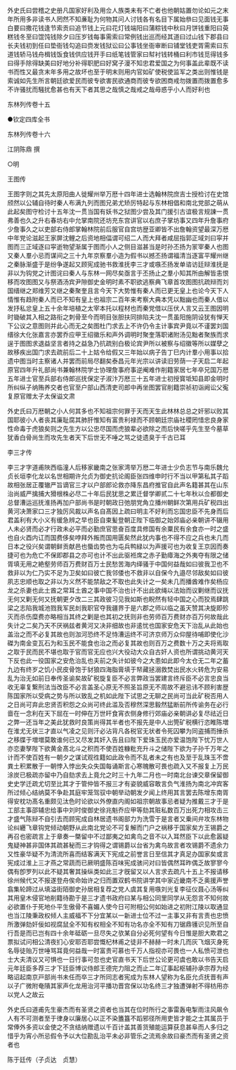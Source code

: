 <!-- { "loadSidebar": true } -->
外史氏曰尝稽之史册凡国家好利及用佥人族类未有不亡者也他朝姑置勿论如元之末年所用多非读书人罔然不知亷耻为何物其问人讨钱各有名目下属始叅曰见面钱无事白要曰撒花钱逢节索贡曰追节钱上元曰花灯钱端阳曰蒲粽钱中秋曰月饼钱重阳曰萸糕钱冬至曰馄饨钱除夕曰压岁钱每事需索曰常例钱出巡而经其道曰过山钱下郡县曰长夫钱初到任曰垫衙钱勾追曰赍发钱狱讼曰公事钱坐衙审断曰铺堂钱吏胥需索曰东道钱轿马钱舟楫钱饭食钱供应钱开手曰纸笔钱管家曰幇衬钱转桶曰利市钱觅得钱多曰得手除得缺美曰好地分补得职肥曰好窝子漫不知忠君爱国之为何事盖此辈既不读书而性又最贪末年多用之故坏也至于明末则用内官如矿使税使监军之类出则惟钱是索诚如先生所言朝廷欲爱民而彼专欲害民欲通商而彼专欲困商戒勿拨置而拨置愈多不许骚扰而騒扰愈甚也有天下者其思之哉慎之哉戒之哉毋惑乎小人而好利也

东林列传卷十五


●钦定四库全书

东林列传卷十六

江阴陈鼎 撰

○明

王图传

王图字则之其先太原阳曲人徙耀州举万厯十四年进士选翰林院庶吉士授检讨在史馆颀然以公辅自待时秦人布满九列而图兄弟尤矫厉特起与东林相倡和南北党部之萌从此起矣图守检讨十五年沈一贯当国有妖书之狱图少尝及其门援引古谊极言规諌一贯弗善也久之升右春坊右中允掌南院还坊充东宫讲官以右庶子掌坊事又四年升詹事府少詹事久之以吏部右侍郎掌翰林院前后服官自宫坊歴亚卿皆不出詹翰资望最深万厯中年党论滋起王家屏沈鲤之后资地相偪谓可绍二人而大拜者咸屈指郭正域刘曰寜并图而三正域逐曰寜逝物望渐属于图而小人之侧目滋甚当是时孙丕扬为冡宰秦人也图又秦人羣小忌而谋间之三十九年京察羣小造为假书以撼丕扬谓福清当逐富平耀州继之秦脉渐盛于是纷争遂起又顾宪成驰书救淮抚李三才或嗾丕扬发单谘访廷辩淮抚是非以为钩党之计图诧曰秦人与东林一网尽矣亟言于丕扬止之羣小知其所由解皆恚恨移而攻图图又与祭酒汤宾尹隙御史金明时素不职欲逃察典飞章首攻图图抗疏辩而刘国缙继之郑维芳又继之秦聚奎且言今天下大势惟有秦人而已更无皇上也论今天下人情惟有趋附秦人而已不知有皇上也祖宗二百年来考察大典本凭以黜幽也而秦人借以发抒私忿皇上五十余年培植之太宰本托以程材也而秦党借以压伏人言又云王图因明时锄破其入相之路衔之刺骨至今而明目张胆扶同排陷夫沈一贯虽阳施阴设犹有惮天下公议之意图则并此心而无之矣图杜门求去上不许仍令主计事宾尹竟以不谨罢刘国缙徐大化张嘉言亦罢乔应甲王绍徽乐和声外调明时聚奎落职诸附汤见黜者聚族而求逞于图图求退益坚言者持之益急乃抗疏别白极论宾尹所以被察与绍徽等所以媒孽之故移疾出国门求去疏前后二十上姑令给假又三年始以病子告丁巳内计羣小用事以拾遗中图当时主察诸人并罢而前局尽翻矣泰昌元年光宗以讲读旧劳荫一子天启二年起原官四年升礼部尚书兼翰林院学士协理詹事府事逆阉难作削籍家居七年卒兄国万厯五年进士官至兵部右侍郎巡抚保定子淑汴万厯三十五年进士初授寳坻知县即金明时所纠纵子纳贿养交者也官至户部山西清吏司郎中再坐图罢官削籍崇祯初诣阙讼父寃复原官赠太子太保谥文肃

外史氏曰万厯朝之小人何其多也不知祖宗何罪于天而天生此林林总总之奸邪以败其国耶彼小人者丧其廉耻腐其肺肝惟知有富贵利禄而不顾朝廷宗庙社稷罔惜忠良身家性命毒于虎狼矣则之先生方以公忠尽国而虎狼辈必欲除之而后快嗟乎先生至今墓草犹香白骨尚生而攻先生者天下后世无不唾之骂之徒遗臭于千古已耳

李三才传

李三才字道甫陜西临潼人后移家畿南之张家湾举万厯二年进士少负志节与南乐魏允贞长垣李化龙以名世相期许允贞为御史抗论阁臣张四维申时行不当以甲第私其子蹈故相张居正覆辙严旨谪官三才以户部郎论救亦降东昌府推官自此声名籍甚其在山东治尚威严擒捕大猾根株必尽二十年后民犹思之累迁督学卿贰二十七年秋以佥都御史总督漕运巡抚淮扬再加户部尚书是时朝政日弛朋党角立播州朝鲜次第用兵矿税四出黄河决萧家口三才独厉风裁以声名自髙因上疏曰明主不好利而忘国忠臣不先身而后君盖利有大小义有缓急辨之早也臣自束髪登朝正陛下临御之始郊庙必亲朝讲不辍用人未必贤而必才行政未必平而必勤庶官思奋百度具修国有余粟民有余食亦一时之盛也自火酉内讧而国费侈矣哱拜外叛而国用匮矣然此犹内事也不得不应之兵也未几而日本之役兴矣谓朝鲜贡献邑也蜃齿势也为屯兵鸭緑以为声援可也为收复王京因而奏捷可也为危亡不保即郡县之亦可也计不出此驱袵席之赤子勤瘴海之外夷夺有限之储胥填无用之絶壑劳师百万费财百万士民愁苦海内绎骚于中国何益哉如曰彼我卫也不救非以为仁乃实不足为卫矣如曰彼亡我邻倭也不救非以自保今九邉尽邻敌矣如曰彼夙志忠顺也取之非以为义然不能禁敌之不取也此失计之一矣未几而播酋难作矣杨应龙之杀妻也此土酋之常耳土酋之事中国不治也计不出此欲绳以法始而议剿继而议抚无何又剿无何又抚朝更夕改二三其政彼习见我如斯也睨然有轻中国之心而狡焉肆跳梁之志陷我城池戮我军民刦我职官夺我疆界于是六郡之师以临之虽天赞其决旋即殄灭而杀伤糜费亦略相当其终之剿是也其初之抚则非也劳师百万费财亦百万何故哉此失计之二矣乃天不厌祸兹者黄河又决非细故也非逺忧也国家安危天下治乱从此始也盖治之而不必复其故也则泇河恐终不足恃漕运终不可济京师万众仰屋待哺即使化沙磔为南金变瓦石为和玉民不能食也治之而必复其故也则百万之费数十万之夫将焉取之取于民而民不堪也取于官而官无应也兴大役动大众自古奸人资也所谓挑动黄河天下反也此一役国家之安危治乱也夫前之失计如彼今之大患如此即今太仓无二年之蓄九边有终岁之饥小民皮骨饱于豺狼四海脂膏填于帑藏拯溺救焚出民水火转危为安易乱为治无如前日奉传圣谕矣故矿税旋复臣不必言弊政当罢建言终斥臣不必言忠良当收无辜复繋刑法当改臣不必言盖圣心原无不照圣旨原无不周故不避忌讳不顾利害歴陈国家所以受病之势与所以致乱之机如此陛下试思之无聊之民尚可当此矿税否用人之日尚可弃此忠贤否积怨之众尚可终此滥及否穆然深思毅然猛断前所传谕务在必行啬在一念利在天下屈在一时伸在万世旰食宵衣侧身修行郊庙必亲朝讲必复尽祛近日之弊一还当年之美此犹救时良策尚得其半者也不报先是中人出筦矿税横行恣睢陈増在淮尤无状三才直以气凌之见则汗必沾背凡各税官无状者令死囚攀为同盗捕而捶杀之移牒于増増莫敢谁何已又尽发其奸入告且曰陛下爱珠玉民亦爱温饱陛下忧万世人亦恋妻孥陛下欲黄金髙北斗之积而不使百姓糠粃充升斗之储陛下欲为子孙千万年之计而不使百姓有一朝夕之谋试观徃籍如此政令而不乱者未之有也及至于乱珠玉不啻粪土积累散于一朝悖入悖出失众失国每诵斯言心寒魄散可畏也疏入又不报复上万民涂炭已极疏亦留中乃自劾求去上竟允之时三十九年二月也一时南北台谏交章保留御史史学迁疏尤切至比其才于管仲皆不报三才有姿貌威容敢言负气淮扬为南北冲宾客所过倾心结纳莫不争赴其庭牢笼驾驭中朝举动朝发夕闻上终用其言罢去陈增东南胥得安枕功髙名重颇见汰色时论欲以外僚直内阁如祖宗朝故事忌者疑为推戴三才于是工部主事邵辅忠给事中刘时俊御史徐兆魁乔应甲等劾其赃私数百万出死力相攻击三才盛气陈辩不自引去而顾宪成自林居遗书阁部力为洗雪于是言者又乗间弁攻东林物论纠纒飞章钩党倾动朝野从此南北党论不可复解而门户之祸移于国家矣方王锡爵之再召也密疏言上于章奏一槩留中不过鄙夷之如禽鸟之音不以入耳然臣下以此愈嚣疑鬼疑神甚非国体其疏甚秘而三才钩得之谓锡爵以台省为禽鸟故言者攻锡爵不遗余力又性豪华疑不为清流所喜而结客满天下宪成之前誉言日至信其才真足办国家矣或言宪成过淮上三才燕之常蔬而已厥明盛陈百味宪成骇问对曰皆偶然耳昨偶乏故寥寥今偶有卽罗列以此不疑其奢其操纵类如此三才旣留又以人言求去疏凡十五上不报请移徐州候代又不报遂登舟俟命始许之归而置双鹤书院讲学其中家近畿南不乏奥援声誉翕集轮蹄过从填溢街陌御史孙居相复荐之党人虞其复用嗾刘光复李征仪聂心汤等纠其用皇木侵官地削籍待勘于是三才遗书政府曰某与相公同里同学从无怨言不知何故必欲置仆于死地仆平生傲骨不喜媚人使今日可附相公何如始进之初附江陵以取通显也当江陵秉政权倾人主威福不下分宜某以一新进士位不过一主事又非有言责也忠愤所激弹劾奸佞如视腐鼠全不知有权相全不知有功名亦全不知有刀锯鼎镬识见所至自行吾是而已岂有四十余年砥砺一旦尽失之欤某自分必死何望有今日惟是胆大欺君之票拟试问相公清夜扪心安耶否耶尝慨杞林甫之徒非不赫赫一时未几而灰飞烟灭身死名辱徒贻万世唾骂耳竟何益哉一时富贵可慕也千万人指视亦可畏也一人私愤可泄也士大夫清议又可惧也一日行事可忽也史官直书天下后世公论更可虞也敢以书告天启元年廷臣多荐三才下廷臣博议侍郎王德完力阻之而止二年辽事起枢辅孙承宗荐为经略诏起南京戸部尚书未任而卒三才所同志者宪成为东林人望称为名臣允贞抚晋有声以子广微附奄隤其家声化龙用治河平播功晋宫保以功名终三才独遭弹射不得枋用亦以党人之故云

外史氏曰道甫先生豪杰而有圣贤之资者也当其在位时所行之事雷轰电掣雨注风飙令人有不可测者至于律身以廉居心以正不染簠簋不蹈邪径所用吏皆才能之士其属员于常俸外多资以金使之不贪结纳赠遗以千百计盖其善货殖能运算获息甚阜而人多归之惜乎为宵小所忌假令予以大位勘乱治平未必非管乐之流焉余故曰豪杰而有圣贤之资者也

陈于廷传（子贞达　贞慧）

